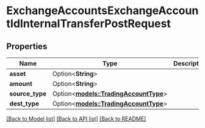 # ExchangeAccountsExchangeAccountIdInternalTransferPostRequest

## Properties

Name | Type | Description | Notes
------------ | ------------- | ------------- | -------------
**asset** | Option<**String**> |  | [optional]
**amount** | Option<**String**> |  | [optional]
**source_type** | Option<[**models::TradingAccountType**](TradingAccountType.md)> |  | [optional]
**dest_type** | Option<[**models::TradingAccountType**](TradingAccountType.md)> |  | [optional]

[[Back to Model list]](../README.md#documentation-for-models) [[Back to API list]](../README.md#documentation-for-api-endpoints) [[Back to README]](../README.md)



